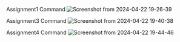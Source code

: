 Assignment1 Command
![Screenshot from 2024-04-22 19-26-39](https://github.com/shivang17d/DS/assets/86548591/3f2558ca-3cc5-4f3a-9a20-fc520b965268)


Assignment3 Command
![Screenshot from 2024-04-22 19-40-38](https://github.com/shivang17d/DS/assets/86548591/d485f2c4-b49c-4c78-9e00-fda9a11b8a0c)

Assignment4 Command
![Screenshot from 2024-04-22 19-44-46](https://github.com/shivang17d/DS/assets/86548591/8b74874e-e70e-405f-8a75-8a706aa67e5c)


